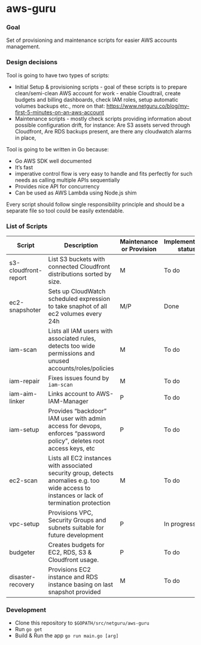 # aws-guru

### Goal
Set of provisioning and maintenance scripts for easier AWS accounts management.


### Design decisions
Tool is going to have two types of scripts:

- Initial Setup & provisioning scripts - goal of these scripts is to prepare clean/semi-clean AWS account for work - enable Cloudtrail, create budgets and billing dashboards, check IAM roles, setup automatic volumes backups etc., more on that: https://www.netguru.co/blog/my-first-5-minutes-on-an-aws-account
- Maintenance scripts - mostly check scripts providing information about possible configuration drift, for instance: Are S3 assets served through Cloudfront, Are RDS backups present, are there any cloudwatch alarms in place,

Tool is going to be written in Go because:
- Go AWS SDK well documented
- It’s fast
- imperative control flow is very easy to handle and fits perfectly for such needs as calling multiple APIs sequentially
- Provides nice API for concurrency
- Can be used as AWS Lambda using Node.js shim

Every script should follow single responsibility principle and should be a separate file so tool could be easily extendable.

### List of Scripts

 Script | Description | Maintenance or Provision | Implementation status
 --- | --- | --- | ---
 s3-cloudfront-report | List S3 buckets with connected Cloudfront distributions sorted by size. | M | To do
 ec2-snapshoter | Sets up CloudWatch scheduled expression to take snaphot of all ec2 volumes every 24h | M/P | Done
 iam-scan | Lists all IAM users with associated rules, detects too wide permissions and unused accounts/roles/policies | M | To do
 iam-repair | Fixes issues found by `iam-scan` | M | To do
 iam-aim-linker | Links account to AWS-IAM-Manager | P | To do
 iam-setup | Provides “backdoor” IAM user with admin access for devops, enforces “password policy”, deletes root access keys, etc | P | To do
 ec2-scan | Lists all EC2 instances with associated security group, detects anomalies e.g. too wide access to instances or lack of termination protection | M | To do
 vpc-setup | Provisions VPC, Security Groups and subnets suitable for future development | P | In progress
 budgeter | Creates budgets for EC2, RDS, S3 & Cloudfront usage. | P | To do
 disaster-recovery | Provisions EC2 instance and RDS instance basing on last snapshot provided | M | To do

### Development

- Clone this repository to `$GOPATH/src/netguru/aws-guru`
- Run `go get`
- Build & Run the app `go run main.go [arg]`

